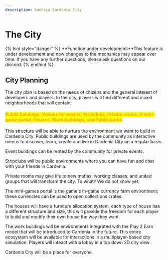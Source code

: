 ```yaml
---
description: Conheça Cardenia City
---
```


# The City

{% hint style="danger" %}
\*\*Function under development:\*\*This feature is under development and new changes to the mechanics may appear over time. If you have any further questions, please ask questions on our discord.
{% endhint %}

## City Planning

The city plan is based on the needs of citizens and the general interest of developers and players. In the city, players will find different and mixed neighborhoods that will contain:

#### <mark style="color:orange;">**Public buildings, Venues for events, Stripclubs, Private rooms, A mini-game portal, Houses, Work buildings, and Public parks**</mark>

This structure will be able to nurture the environment we want to build in Cardenia City. Public buildings are used by the community as interactive menus to discover, learn, create and live in Cardenia City on a regular basis.

Event buildings can be rented by the community for private events.

Stripclubs will be public environments where you can have fun and chat with your friends in Cardenia.

Private rooms may give life to new mafias, working classes, and united groups that will transform the city. To what? We do not know yet.

The mini-games portal is the game's in-game currency farm environment; these currencies can be used to open collections crates.

The houses will have a furniture allocation system, each type of house has a different structure and size, this will provide the freedom for each player to build and modify their own house the way they want.

The work buildings will be environments integrated with the Play 2 Earn model that will be introduced to Cardenia in the future. This entire ecosystem will be available for interactions in a multiplayer-based city simulation. Players will inteact with a lobby in a top down 2D city view .

Cardenia City will be a place for everyone.
